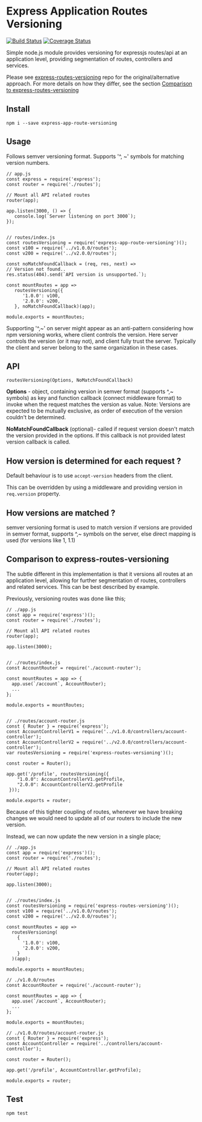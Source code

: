 # Express Application Routes Versioning

[![Build Status](https://travis-ci.com/jgrocott/express-app-route-versioning.svg?branch=master)](https://travis-ci.com/jgrocott/express-app-route-versioning)
[![Coverage Status](https://coveralls.io/repos/github/jgrocott/express-app-route-versioning/badge.svg)](https://coveralls.io/github/jgrocott/express-app-route-versioning)


Simple node.js module provides versioning for expressjs routes/api at an application level, providing segmentation of routes, controllers and services. 

Please see [express-routes-versioning](https://github.com/Prasanna-sr/express-routes-versioning) repo for the original/alternative approach. For more details on how they differ, see the section [Comparison to express-routes-versioning](#comparison-to-express-routes-versioning) 


## Install
`npm i --save express-app-route-versioning`

## Usage

Follows semver versioning format. Supports '^, ~' symbols for matching version numbers.

```
// app.js
const express = require('express');
const router = require('./routes');

// Mount all API related routes
router(app);

app.listen(3000, () => {
   console.log(`Server listening on port 3000`);
});


// routes/index.js
const routesVersioning = require('express-app-route-versioning')();
const v100 = require('../v1.0.0/routes');
const v200 = require('../v2.0.0/routes');

const noMatchFoundCallback = (req, res, next) =>
// Version not found..
res.status(404).send(`API version is unsupported.`);

const mountRoutes = app =>
   routesVersioning({
      '1.0.0': v100,
      '2.0.0': v200,
   }, noMatchFoundCallback)(app);
   
module.exports = mountRoutes;

```
Supporting '^,~' on server might appear as an anti-pattern considering how npm versioning works, where client controls the version. Here server controls the version (or it may not), and client fully trust the server. Typically the client and server belong to the same organization in these cases.

## API

`routesVersioning(Options, NoMatchFoundCallback)`

**Options** - object, containing version in semver format (supports ^,~ symbols) as key and function callback (connect middleware format) to invoke when the request matches the version as value. Note: Versions are expected to be mutually exclusive, as order of execution of the version couldn't be determined.

**NoMatchFoundCallback** (optional)- called if request version doesn't match the version provided in the options. If this callback is not provided latest version callback is called.


## How version is determined for each request ?

Default behaviour is to use `accept-version` headers from the client.

This can be overridden by using a middleware and providing version in `req.version` property.

## How versions are matched ?

semver versioning format is used to match version if versions are provided in semver format, supports ^,~ symbols on the server, else direct mapping is used (for versions like 1, 1.1)

## Comparison to express-routes-versioning

The subtle different in this implementation is that it versions all routes at an application level, allowing for further segmentation of routes, controllers and related services. This can be best described by example.

Previously, versioning routes was done like this;
```
// ./app.js
const app = require('express')();
const router = require('./routes');

// Mount all API related routes
router(app);

app.listen(3000);


// ./routes/index.js
const AccountRouter = require('./account-router');

const mountRoutes = app => {
  app.use(`/account`, AccountRouter);
  ...
};

module.exports = mountRoutes;


// ./routes/account-router.js
const { Router } = require('express');
const AccountControllerV1 = require('../v1.0.0/controllers/account-controller');
const AccountControllerV2 = require('../v2.0.0/controllers/account-controller');
var routesVersioning = require('express-routes-versioning')();

const router = Router();

app.get('/profile', routesVersioning({
    "1.0.0": AccountControllerV1.getProfile,
    "2.0.0": AccountControllerV2.getProfile
 }));

module.exports = router;
```

Because of this tighter coupling of routes, whenever we have breaking changes we would need to update all of our routers to include the new version.

Instead, we can now update the new version in a single place;

```
// ./app.js
const app = require('express')();
const router = require('./routes');

// Mount all API related routes
router(app);

app.listen(3000);


// ./routes/index.js
const routesVersioning = require('express-routes-versioning')();
const v100 = require('../v1.0.0/routes');
const v200 = require('../v2.0.0/routes');

const mountRoutes = app =>
  routesVersioning(
    {
      '1.0.0': v100,
      '2.0.0': v200,
    }
  )(app);

module.exports = mountRoutes;

// ./v1.0.0/routes
const AccountRouter = require('./account-router');

const mountRoutes = app => {
  app.use(`/account`, AccountRouter);
  ...
};

module.exports = mountRoutes;

// ./v1.0.0/routes/account-router.js
const { Router } = require('express');
const AccountController = require('../controllers/account-controller');

const router = Router();

app.get('/profile', AccountController.getProfile);

module.exports = router;

```

## Test

`npm test`
